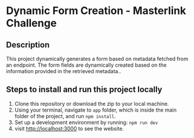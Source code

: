 # Dynamic Form Creation - Masterlink Challenge

## Description
This project dynamically generates a form based on metadata fetched from an endpoint. The form fields are dynamically created based on the information provided in the retrieved metadata..

## Steps to install and run this project locally
1. Clone this repository or download the zip to your local machine.
2. Using your terminal, navigate to `app` folder, which is inside the main folder of the project, and run `npm install`.
3. Set up a development environment by running: `npm run dev`
4. visit [http://localhost:3000](http://localhost:3000) to see the website.
